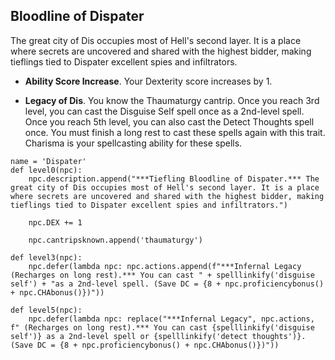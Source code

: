## Bloodline of Dispater
The great city of Dis occupies most of Hell's second layer. It is a place where secrets are uncovered and shared with the highest bidder, making tieflings tied to Dispater excellent spies and infiltrators.

* **Ability Score Increase**. Your Dexterity score increases by 1.

* **Legacy of Dis**. You know the Thaumaturgy cantrip. Once you reach 3rd level, you can cast the Disguise Self spell once as a 2nd-level spell. Once you reach 5th level, you can also cast the Detect Thoughts spell once. You must finish a long rest to cast these spells again with this trait. Charisma is your spellcasting ability for these spells.

```
name = 'Dispater'
def level0(npc):
    npc.description.append("***Tiefling Bloodline of Dispater.*** The great city of Dis occupies most of Hell's second layer. It is a place where secrets are uncovered and shared with the highest bidder, making tieflings tied to Dispater excellent spies and infiltrators.")

    npc.DEX += 1

    npc.cantripsknown.append('thaumaturgy')

def level3(npc):
    npc.defer(lambda npc: npc.actions.append(f"***Infernal Legacy (Recharges on long rest).*** You can cast " + spelllinkify('disguise self') + "as a 2nd-level spell. (Save DC = {8 + npc.proficiencybonus() + npc.CHAbonus()})"))

def level5(npc):
    npc.defer(lambda npc: replace("***Infernal Legacy", npc.actions, f" (Recharges on long rest).*** You can cast {spelllinkify('disguise self')} as a 2nd-level spell or {spelllinkify('detect thoughts')}. (Save DC = {8 + npc.proficiencybonus() + npc.CHAbonus()})"))
```
